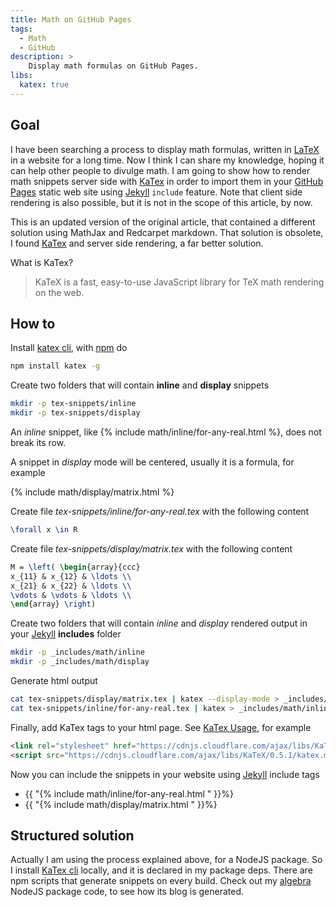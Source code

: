 ```yaml
---
title: Math on GitHub Pages
tags:
  - Math
  - GitHub
description: >
    Display math formulas on GitHub Pages.
libs:
  katex: true
---
```


## Goal

I have been searching a process to display math formulas, written in [LaTeX][LaTeX]
in a website for a long time. Now I think I can share my knowledge, hoping it
can help other people to divulge math.
I am going to show how to render math snippets server side with [KaTex][KaTex]
in order to import them in your [GitHub Pages][gh-pages] static web site using
[Jekyll][Jekyll] `include` feature.
Note that client side rendering is also possible, but it is not in the scope of
this article, by now.

This is an updated version of the original article, that contained a different
solution using MathJax and Redcarpet markdown. That solution is obsolete, I found
[KaTex][KaTex] and server side rendering, a far better solution.

What is KaTex?

> KaTeX is a fast, easy-to-use JavaScript library for TeX math rendering on the web.

## How to

Install [katex cli][katex], with [npm][npm] do

```bash
npm install katex -g
```

Create two folders that will contain **inline** and **display** snippets

```bash
mkdir -p tex-snippets/inline
mkdir -p tex-snippets/display
```

An *inline* snippet, like {% include math/inline/for-any-real.html %}, does not break its row.

A snippet in *display* mode will be centered, usually it is a formula, for example

{% include math/display/matrix.html %}

Create file *tex-snippets/inline/for-any-real.tex* with the following content

```tex
\forall x \in R
```

Create file *tex-snippets/display/matrix.tex* with the following content

```tex
M = \left( \begin{array}{ccc}
x_{11} & x_{12} & \ldots \\
x_{21} & x_{22} & \ldots \\
\vdots & \vdots & \ldots \\
\end{array} \right)
```

Create two folders that will contain *inline* and *display* rendered output in your
[Jekyll][Jekyll] **includes** folder

```bash
mkdir -p _includes/math/inline
mkdir -p _includes/math/display
```

Generate html output

```bash
cat tex-snippets/display/matrix.tex | katex --display-mode > _includes/math/display/matrix.html
cat tex-snippets/inline/for-any-real.tex | katex > _includes/math/inline/for-any-real.html
```

Finally, add KaTex tags to your html page. See [KaTex Usage][KaTexUsage], for example

```html
<link rel="stylesheet" href="https://cdnjs.cloudflare.com/ajax/libs/KaTeX/0.5.1/katex.min.css">
<script src="https://cdnjs.cloudflare.com/ajax/libs/KaTeX/0.5.1/katex.min.js"></script>
```

Now you can include the snippets in your website using [Jekyll][Jekyll] include tags

* {{ "{% include math/inline/for-any-real.html " }}%}
* {{ "{% include math/display/matrix.html " }}%}

## Structured solution

Actually I am using the process explained above, for a NodeJS package. So I install
[KaTex cli][katex] locally, and it is declared in my package deps. There are npm scripts
that generate snippets on every build. Check out my [algebra][algebra] NodeJS package
code, to see how its blog is generated.

[algebra]: http://g14n.info/algebra "algebra"
[LaTeX]: http://www.latex-project.org/ "LaTeX"
[gh-pages]: https://pages.github.com/ "GitHub Pages"
[KaTex]: https://khan.github.io/KaTeX/ "KaTex"
[Jekyll]: http://jekyllrb.com/ "Jekyll"
[npm]: https://www.npmjs.com/ "npm"
[KaTexUsage]: https://github.com/Khan/KaTeX#usage "KaTex Usage"
[katex]: https://www.npmjs.com/package/katex "katex cli"
